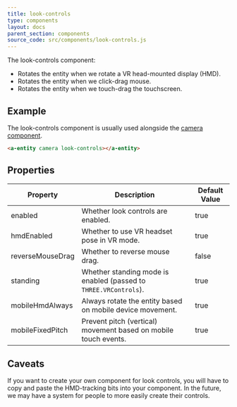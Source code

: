 ```yaml
---
title: look-controls
type: components
layout: docs
parent_section: components
source_code: src/components/look-controls.js
---
```


The look-controls component:

- Rotates the entity when we rotate a VR head-mounted display (HMD).
- Rotates the entity when we click-drag mouse.
- Rotates the entity when we touch-drag the touchscreen.

## Example

The look-controls component is usually used alongside the [camera
component](camera.md).

```html
<a-entity camera look-controls></a-entity>
```

## Properties

| Property         | Description                                                      | Default Value |
|------------------|------------------------------------------------------------------|---------------|
| enabled          | Whether look controls are enabled.                               | true          |
| hmdEnabled       | Whether to use VR headset pose in VR mode.                       | true          |
| reverseMouseDrag | Whether to reverse mouse drag.                                   | false         |
| standing         | Whether standing mode is enabled (passed to `THREE.VRControls`). | true          |
| mobileHmdAlways  | Always rotate the entity based on mobile device movement.        | true          |
| mobileFixedPitch | Prevent pitch (vertical) movement based on mobile touch events.  | true          |

## Caveats

If you want to create your own component for look controls, you will have to
copy and paste the HMD-tracking bits into your component. In the future, we may
have a system for people to more easily create their controls.
